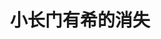 ---
logo: images/animation/小长门有希的消失.jpg
title: 小长门有希的消失
subTitle: 改编自谷川流原作、ぷよ作画的同名漫画，由SATELIGHT制作的TV动画，于2015年4月3日开始放送，全16话
queue: \5

category: 动画

hasResource: true
downloadList:
  - intro: 1080P x265
    size: 16.5GB
    link: https://pan.baidu.com/s/17mSLpfmYRZopFgdE4Lczzw
  - intro: 字幕1
    size: 440KB
    link: https://pan.baidu.com/s/17mSLpfmYRZopFgdE4Lczzw
  - intro: 字幕2
    size: 548KB
    link: https://pan.baidu.com/s/17mSLpfmYRZopFgdE4Lczzw
  - intro: 云盘 提取码:j1qi
    size: 
    link: https://pan.baidu.com/s/17mSLpfmYRZopFgdE4Lczzw

downloadContent: |
  动画《小长门有希的消失》由SATELIGHT制作，改编自谷川流原作、ぷよ作画的同名漫画，全16集，由和田纯一担任监督，声优除了已经隐退的大前茜（森园生cv）更换为小见川千明，其他皆为原班人马。作品以原作小说第4卷《凉宫春日的消失》为基础，描写变成了“文静害羞少女”的长门有希，与男主角阿虚的平行世界恋爱故事。<br>
  2013年12月18日，手机动画网站“d animestore”公布了《小长门有希的消失》动画化企划中的消息。<br>
  动画于2015年3月22日举办第1话先行上映会，并在2015年4月3日正式播放。<br><br>
  视频版权属于:VCB-Studio<br>
  文件地址:https://vcb-s.com/archives/11328
---